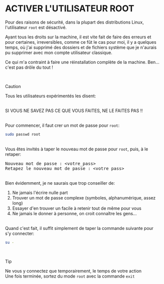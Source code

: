 # ACTIVER L'UTILISATEUR ROOT

Pour des raisons de sécurité, dans la plupart des distributions Linux, l'utilisateur `root` est désactivé.

Ayant tous les droits sur la machine, il est vite fait de faire des erreurs et pour certaines, irreversibles, comme ce fût le cas pour moi, il y a quelques temps, où j'ai supprimé des dossiers et de fichiers système que je n'aurais pu supprimer avec mon compte utilisateur classique.

Ce qui m'a contraint à faire une réinstallation complète de la machine. Ben... c'est pas drôle du tout !

<br>

> [!CAUTION]
> Tous les utilisateurs expérimentés les disent:
>
> <br>SI VOUS NE SAVEZ PAS CE QUE VOUS FAITES, NE LE FAITES PAS !!

<br>Pour commencer, il faut crer un mot de passe pour `root`:

```bash
sudo passwd root
```

<br>Vous êtes invités à taper le nouveau mot de passe pour `root`, puis, à le retaper:

<pre>
Nouveau mot de passe : &lt;votre_pass&gt;
Retapez le nouveau mot de passe : &lt;votre_pass&gt;
</pre>

<br>Bien évidemment, je ne saurais que trop conseiller de:
1. Ne jamais l'écrire nulle part
2. Trouver un mot de passe complexe (symboles, alphanumérique, assez long)
3. Essayer d'en trouver un facile à retenir tout de même pour vous
4. Ne jamais le donner à personne, on croit connaître les gens...

<br>Quand c'est fait, il suffit simplement de taper la commande suivante pour s'y connecter:

```bash
su -
```

<br>

> [!TIP]
> Ne vous y connectez que temporairement, le temps de votre action
> <br>Une fois terminée, sortez du mode `root` avec la commande `exit`
